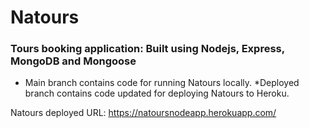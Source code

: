 # Natours

### Tours booking application: Built using Nodejs, Express, MongoDB and Mongoose

* Main branch contains code for running Natours locally.
*Deployed branch contains code updated for deploying Natours to Heroku.

Natours deployed URL:
https://natoursnodeapp.herokuapp.com/
